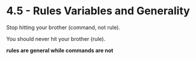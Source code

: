 # 4.5 - Rules Variables and Generality

Stop hitting your brother (command, not rule).

You should never hit your brother (rule).

**rules are general while commands are not**